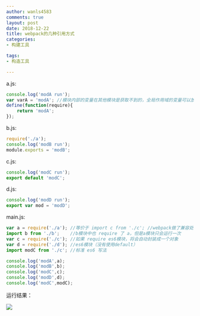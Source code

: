 ```yaml
---
author: wanls4583
comments: true
layout: post
date: 2018-12-22
title: webpack的几种引用方式
categories:
- 构建工具

tags:
- 构造工具

---
```

a.js:
```javascript
console.log('modA run');
var varA = 'modA'; //模块内部的变量在其他模块是获取不到的，全局作用域的变量可以放在 window 下
define(function(require){
	return 'modA';
});
```

b.js:
```javascript
require('./a');
console.log('modB run');
module.exports = 'modB'; 
```

c.js:
```javascript
console.log('modC run');
export default 'modC';
```

d.js:
```javascript
console.log('modD run');
export var mod = 'modD';
```

main.js:
```javascript
var a = require('./a'); //等价于 import c from './c'; //webpack做了兼容处理
import b from './b';	//b模块中也 require 了 a，但是a模块只会运行一次
var c = require('./c'); //如果 require es6模块，将会自动封装成一个对象
var d = require('./d'); //es6模块（没有使用default）
import modC from './c'; //标准 es6 写法

console.log('modA',a);
console.log('modB',b);
console.log('modC',c);
console.log('modD',d);
console.log('modC',modC);
```

运行结果：

![](https://wanls4583.github.io/images/posts/构建工具/webpack的几种引用方式.png)